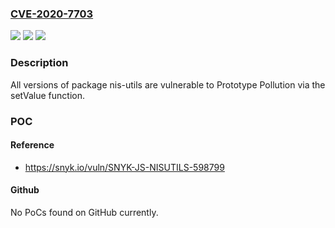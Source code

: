 ### [CVE-2020-7703](https://cve.mitre.org/cgi-bin/cvename.cgi?name=CVE-2020-7703)
![](https://img.shields.io/static/v1?label=Product&message=nis-utils&color=blue)
![](https://img.shields.io/static/v1?label=Version&message=%3E%3D%200%20&color=brighgreen)
![](https://img.shields.io/static/v1?label=Vulnerability&message=Prototype%20Pollution&color=brighgreen)

### Description

All versions of package nis-utils are vulnerable to Prototype Pollution via the setValue function.

### POC

#### Reference
- https://snyk.io/vuln/SNYK-JS-NISUTILS-598799

#### Github
No PoCs found on GitHub currently.

